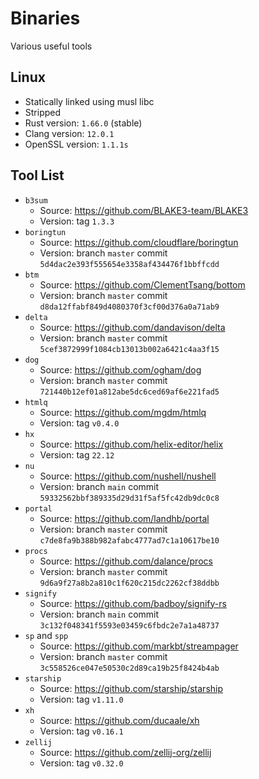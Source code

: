 # Binaries

Various useful tools

## Linux

- Statically linked using musl libc
- Stripped
- Rust version: `1.66.0` (stable)
- Clang version: `12.0.1`
- OpenSSL version: `1.1.1s`

## Tool List

- `b3sum`
  - Source: https://github.com/BLAKE3-team/BLAKE3
  - Version: tag `1.3.3`
- `boringtun`
  - Source: https://github.com/cloudflare/boringtun
  - Version: branch `master` commit `5d4dac2e393f555654e3358af434476f1bbffcdd`
- `btm`
  - Source: https://github.com/ClementTsang/bottom
  - Version: branch `master` commit `d8da12ffabf849d4080370f3cf00d376a0a71ab9`
- `delta`
  - Source: https://github.com/dandavison/delta
  - Version: branch `master` commit `5cef3872999f1084cb13013b002a6421c4aa3f15`
- `dog`
  - Source: https://github.com/ogham/dog
  - Version: branch `master` commit `721440b12ef01a812abe5dc6ced69af6e221fad5`
- `htmlq`
  - Source: https://github.com/mgdm/htmlq
  - Version: tag `v0.4.0`
- `hx`
  - Source: https://github.com/helix-editor/helix
  - Version: tag `22.12`
- `nu`
  - Source: https://github.com/nushell/nushell
  - Version: branch `main` commit `59332562bbf389335d29d31f5af5fc42db9dc0c8`
- `portal`
  - Source: https://github.com/landhb/portal
  - Version: branch `master` commit `c7de8fa9b388b982afabc4777ad7c1a10617be10`
- `procs`
  - Source: https://github.com/dalance/procs
  - Version: branch `master` commit `9d6a9f27a8b2a810c1f620c215dc2262cf38ddbb`
- `signify`
  - Source: https://github.com/badboy/signify-rs
  - Version: branch `main` commit `3c132f048341f5593e03459c6fbdc2e7a1a48737`
- `sp` and `spp`
  - Source: https://github.com/markbt/streampager
  - Version: branch `master` commit `3c558526ce047e50530c2d89ca19b25f8424b4ab`
- `starship`
  - Source: https://github.com/starship/starship
  - Version: tag `v1.11.0`
- `xh`
  - Source: https://github.com/ducaale/xh
  - Version: tag `v0.16.1`
- `zellij`
  - Source: https://github.com/zellij-org/zellij
  - Version: tag `v0.32.0`
